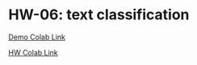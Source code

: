# HW-06: text classification

[Demo Colab Link](https://drive.google.com/file/d/15q04gMslNhMwv1VNZnbkqOhhcrTpnlQN/view?usp=sharing)

[HW Colab Link](https://drive.google.com/file/d/1pOHh2mGySu-UnXJ1iYAHoeFjpRox_XZP/view?usp=sharing)
